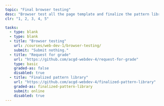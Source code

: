 ```yaml
---
topic: "Final browser testing"
desc: "Browser test all the page template and finalize the pattern library."
clr: "1, 2, 3, 4, 5"

tasks:
  - type: blank
  - type: blank
  - title: "Browser testing"
    url: /courses/web-dev-1/browser-testing/
    submit: "Submit nothing."
  - title: "Request for grade"
    url: "https://github.com/acgd-webdev-4/request-for-grade"
    type: basic
    graded-as: false
    disabled: true
  - title: "Finalized pattern library"
    url: "https://github.com/acgd-webdev-4/finalized-pattern-library"
    graded-as: finalized-pattern-library
    submit: online
    disabled: true
---
```

